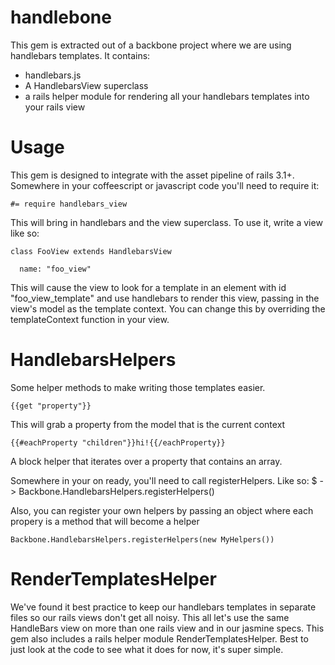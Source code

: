 handlebone
===================

This gem is extracted out of a backbone project where we are using handlebars
templates. It contains:

* handlebars.js
* A HandlebarsView superclass
* a rails helper module for rendering all your handlebars templates into your rails view

Usage
=====

This gem is designed to integrate with the asset pipeline of rails 3.1+.  Somewhere in your 
coffeescript or javascript code you'll need to require it:

    #= require handlebars_view
    
This will bring in handlebars and the view superclass.  To use it, write a view like so:

    class FooView extends HandlebarsView
    
      name: "foo_view"
      
This will cause the view to look for a template in an element with id "foo_view_template" and use 
handlebars to render this view, passing in the view's model as the template 
context.  You can change this by overriding the templateContext function in your view.

HandlebarsHelpers
=================

Some helper methods to make writing those templates easier. 

    {{get "property"}}

This will grab a property from the model that is the current context

    {{#eachProperty "children"}}hi!{{/eachProperty}}

A block helper that iterates over a property that contains an array.

Somewhere in your on ready, you'll need to call registerHelpers.  Like so:
    $ -> Backbone.HandlebarsHelpers.registerHelpers()

Also, you can register your own helpers by passing an object where each propery is a method that will 
become a helper

    Backbone.HandlebarsHelpers.registerHelpers(new MyHelpers())
    
RenderTemplatesHelper
======================

We've found it best practice to keep our handlebars templates  in separate files so our rails 
views don't get all noisy.  This all let's use the same HandleBars view on more than one rails 
view and in our jasmine specs.  This gem also includes a rails helper module RenderTemplatesHelper.
Best to just look at the code to see what it does for now, it's super simple.